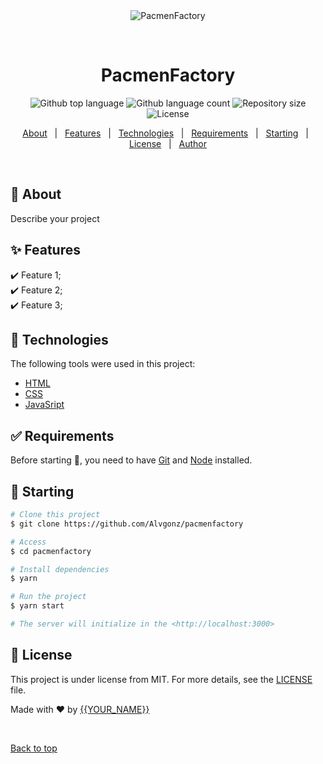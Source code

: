 <div align="center" id="top"> 
  <img src="./.github/app.gif" alt="PacmenFactory" />

  &#xa0;

  <!-- <a href="https://pacmenfactory.netlify.app">Demo</a> -->
</div>

<h1 align="center">PacmenFactory</h1>

<p align="center">
  <img alt="Github top language" src="https://img.shields.io/github/languages/top/Alvgonz/pacmenfactory?color=56BEB8">

  <img alt="Github language count" src="https://img.shields.io/github/languages/count/Alvgonz/pacmenfactory?color=56BEB8">

  <img alt="Repository size" src="https://img.shields.io/github/repo-size/Alvgonz/pacmenfactory?color=56BEB8">

  <img alt="License" src="https://img.shields.io/github/license/Alvgonz/pacmenfactory?color=56BEB8">

  <!-- <img alt="Github issues" src="https://img.shields.io/github/issues/Alvgonz/pacmenfactory?color=56BEB8" /> -->

  <!-- <img alt="Github forks" src="https://img.shields.io/github/forks/Alvgonz/pacmenfactory?color=56BEB8" /> -->

  <!-- <img alt="Github stars" src="https://img.shields.io/github/stars/Alvgonz/pacmenfactory?color=56BEB8" /> -->
</p>

<!-- Status -->

<!-- <h4 align="center"> 
	🚧  PacmenFactory 🚀 Under construction...  🚧
</h4> 

<hr> -->

<p align="center">
  <a href="#dart-about">About</a> &#xa0; | &#xa0; 
  <a href="#sparkles-features">Features</a> &#xa0; | &#xa0;
  <a href="#rocket-technologies">Technologies</a> &#xa0; | &#xa0;
  <a href="#white_check_mark-requirements">Requirements</a> &#xa0; | &#xa0;
  <a href="#checkered_flag-starting">Starting</a> &#xa0; | &#xa0;
  <a href="#memo-license">License</a> &#xa0; | &#xa0;
  <a href="https://github.com/Alvgonz" target="_blank">Author</a>
</p>

<br>

## :dart: About ##

Describe your project

## :sparkles: Features ##

:heavy_check_mark: Feature 1;\
:heavy_check_mark: Feature 2;\
:heavy_check_mark: Feature 3;

## :rocket: Technologies ##

The following tools were used in this project:

- [HTML](https://developer.mozilla.org/es/docs/Web/HTML)
- [CSS](https://developer.mozilla.org/es/docs/Web/CSS)
- [JavaSript](https://developer.mozilla.org/es/docs/Web/JavaScript)


## :white_check_mark: Requirements ##

Before starting :checkered_flag:, you need to have [Git](https://git-scm.com) and [Node](https://nodejs.org/en/) installed.

## :checkered_flag: Starting ##

```bash
# Clone this project
$ git clone https://github.com/Alvgonz/pacmenfactory

# Access
$ cd pacmenfactory

# Install dependencies
$ yarn

# Run the project
$ yarn start

# The server will initialize in the <http://localhost:3000>
```

## :memo: License ##

This project is under license from MIT. For more details, see the [LICENSE](LICENSE.md) file.


Made with :heart: by <a href="https://github.com/Alvgonz" target="_blank">{{YOUR_NAME}}</a>

&#xa0;

<a href="#top">Back to top</a>
